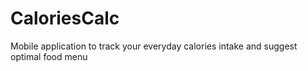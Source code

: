 # CaloriesCalc

Mobile application to track your everyday calories intake and suggest optimal food menu 
